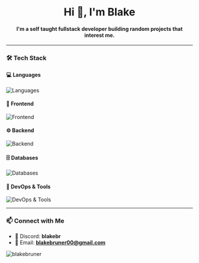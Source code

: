 <h1 align="center">Hi 👋, I'm Blake</h1>
<h4 align="center">I'm a self taught fullstack developer building random projects that interest me.</h4>

---

### 🛠️ Tech Stack

#### 💻 Languages
<p align="left">
  <img src="https://skillicons.dev/icons?i=js,ts,html,css" alt="Languages" />
</p>

#### 🚀 Frontend
<p align="left">
  <img src="https://skillicons.dev/icons?i=react,nextjs" alt="Frontend" />
</p>

#### ⚙️ Backend
<p align="left">
  <img src="https://skillicons.dev/icons?i=nodejs,express" alt="Backend" />
</p>

#### 🗄️ Databases
<p align="left">
  <img src="https://skillicons.dev/icons?i=mongodb,mysql,redis,sqlite" alt="Databases" />
</p>

#### 🔧 DevOps & Tools
<p align="left">
  <img src="https://skillicons.dev/icons?i=docker,git,azure,grafana,linux" alt="DevOps & Tools" />
</p>

---

### 📫 Connect with Me

- 💬 Discord: **blakebr**
- 📧 Email: **blakebruner00@gmail.com**

<p align="left">
  <img src="https://komarev.com/ghpvc/?username=blakebruner&label=Profile%20views&color=0e75b6&style=flat" alt="blakebruner" />
</p>
